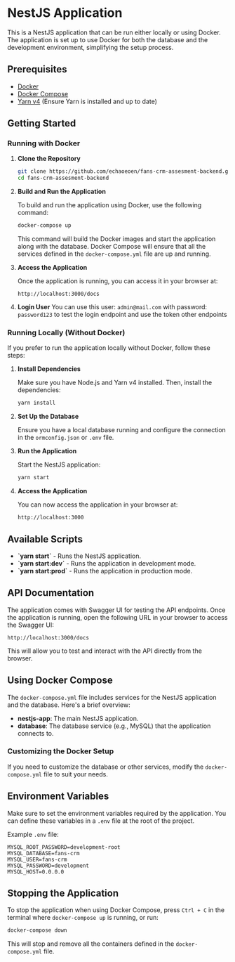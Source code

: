 
# NestJS Application

This is a NestJS application that can be run either locally or using Docker. The application is set up to use Docker for both the database and the development environment, simplifying the setup process.

## Prerequisites

- [Docker](https://docs.docker.com/get-docker/)
- [Docker Compose](https://docs.docker.com/compose/install/)
- [Yarn v4](https://yarnpkg.com/getting-started/install) (Ensure Yarn is installed and up to date)

## Getting Started

### Running with Docker

1. **Clone the Repository**

   ```bash
   git clone https://github.com/echaoeoen/fans-crm-assesment-backend.git
   cd fans-crm-assesment-backend
   ```

2. **Build and Run the Application**

   To build and run the application using Docker, use the following command:

   ```bash
   docker-compose up
   ```

   This command will build the Docker images and start the application along with the database. Docker Compose will ensure that all the services defined in the `docker-compose.yml` file are up and running.

3. **Access the Application**

   Once the application is running, you can access it in your browser at:

   ```
   http://localhost:3000/docs
   ```
4. **Login User**
   You can use this user: `admin@mail.com` with password: `password123` to test the login endpoint and use the token other endpoints

### Running Locally (Without Docker)

If you prefer to run the application locally without Docker, follow these steps:

1. **Install Dependencies**

   Make sure you have Node.js and Yarn v4 installed. Then, install the dependencies:

   ```bash
   yarn install
   ```

2. **Set Up the Database**

   Ensure you have a local database running and configure the connection in the `ormconfig.json` or `.env` file.

3. **Run the Application**

   Start the NestJS application:

   ```bash
   yarn start
   ```

4. **Access the Application**

   You can now access the application in your browser at:

   ```
   http://localhost:3000
   ```

## Available Scripts

- **\`yarn start\`** - Runs the NestJS application.
- **\`yarn start:dev\`** - Runs the application in development mode.
- **\`yarn start:prod\`** - Runs the application in production mode.

## API Documentation

The application comes with Swagger UI for testing the API endpoints. Once the application is running, open the following URL in your browser to access the Swagger UI:

```
http://localhost:3000/docs
```

This will allow you to test and interact with the API directly from the browser.

## Using Docker Compose

The `docker-compose.yml` file includes services for the NestJS application and the database. Here's a brief overview:

- **nestjs-app**: The main NestJS application.
- **database**: The database service (e.g., MySQL) that the application connects to.

### Customizing the Docker Setup

If you need to customize the database or other services, modify the `docker-compose.yml` file to suit your needs.

## Environment Variables

Make sure to set the environment variables required by the application. You can define these variables in a `.env` file at the root of the project.

Example `.env` file:

```env
MYSQL_ROOT_PASSWORD=development-root
MYSQL_DATABASE=fans-crm
MYSQL_USER=fans-crm
MYSQL_PASSWORD=development
MYSQL_HOST=0.0.0.0
```

## Stopping the Application

To stop the application when using Docker Compose, press `Ctrl + C` in the terminal where `docker-compose up` is running, or run:

```bash
docker-compose down
```

This will stop and remove all the containers defined in the `docker-compose.yml` file.
